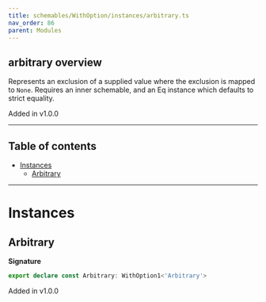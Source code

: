 ```yaml
---
title: schemables/WithOption/instances/arbitrary.ts
nav_order: 86
parent: Modules
---
```


## arbitrary overview

Represents an exclusion of a supplied value where the exclusion is mapped to `None`.
Requires an inner schemable, and an Eq instance which defaults to strict equality.

Added in v1.0.0

---

<h2 class="text-delta">Table of contents</h2>

- [Instances](#instances)
  - [Arbitrary](#arbitrary)

---

# Instances

## Arbitrary

**Signature**

```ts
export declare const Arbitrary: WithOption1<'Arbitrary'>
```

Added in v1.0.0
